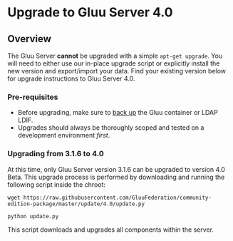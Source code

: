 # Upgrade to Gluu Server 4.0

## Overview
The Gluu Server **cannot** be upgraded with a simple `apt-get upgrade`. You will need to either use our in-place upgrade script or explicitly install the new version and export/import your data. Find your existing version below for upgrade instructions to Gluu Server 4.0. 

### Pre-requisites

- Before upgrading, make sure to [back up](../operation/backup.md) the Gluu container or LDAP LDIF. 
- Upgrades should always be thoroughly scoped and tested on a development environment *first*.

### Upgrading from 3.1.6 to 4.0

At this time, only Gluu Server version 3.1.6 can be upgraded to version 4.0 Beta. This upgrade process is performed by downloading and running the following script inside the chroot:

```
wget https://raw.githubusercontent.com/GluuFederation/community-edition-package/master/update/4.0/update.py
```

```
python update.py
```

This script downloads and upgrades all components within the server.
